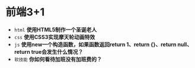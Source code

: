 # 前端3+1
- `html` **使用HTML5制作一个圣诞老人**
- `css` **使用CSS3实现摩天轮动画特效**
- `js` **使用new一个构造函数，如果函数返回return 1、return {}、return null、return true会发生什么情况？**
- `软技能` **你如何看待加班没有加班费的？**

